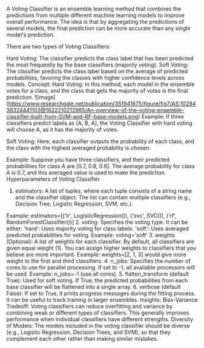 A Voting Classifier is an ensemble learning method that combines the predictions from multiple different machine learning models to improve overall performance. The idea is that by aggregating the predictions of several models, the final prediction can be more accurate than any single model's prediction.

There are two types of Voting Classifiers:

Hard Voting: The classifier predicts the class label that has been predicted the most frequently by the base classifiers (majority voting).
Soft Voting: The classifier predicts the class label based on the average of predicted probabilities, favoring the classes with higher confidence levels across models.
Concept:
Hard Voting: In this method, each model in the ensemble votes for a class, and the class that gets the majority of votes is the final prediction.
![image] (https://www.researchgate.net/publication/351941675/figure/fig7/AS:1028438324441103@1622210212985/An-overview-of-the-voting-ensemble-classifier-built-from-SVM-and-RF-base-models.png)
Example: If three classifiers predict labels as [A, B, A], the Voting Classifier with hard voting will choose A, as it has the majority of votes.

Soft Voting: Here, each classifier outputs the probability of each class, and the class with the highest averaged probability is chosen.

Example: Suppose you have three classifiers, and their predicted probabilities for class A are [0.7, 0.8, 0.6]. The average probability for class A is 0.7, and this averaged value is used to make the prediction.
Hyperparameters of Voting Classifier
1. estimators:
A list of tuples, where each tuple consists of a string name and the classifier object. The list can contain multiple classifiers (e.g., Decision Tree, Logistic Regression, SVM, etc.).

Example: estimators=[('lr', LogisticRegression()), ('svc', SVC()), ('rf', RandomForestClassifier())]
2. voting:
Specifies the voting type. It can be either:
'hard': Uses majority voting for class labels.
'soft': Uses averaged predicted probabilities for voting.
Example: voting='soft'
3. weights (Optional):
A list of weights for each classifier. By default, all classifiers are given equal weight (1). You can assign higher weights to classifiers that you believe are more important.
Example: weights=[2, 1, 3] would give more weight to the first and third classifiers.
4. n_jobs:
Specifies the number of cores to use for parallel processing. If set to -1, all available processors will be used.
Example: n_jobs=-1 (use all cores).
5. flatten_transform (default True):
Used for soft voting. If True, the predicted probabilities from each base classifier will be flattened into a single array.
6. verbose (default False):
If set to True, it prints progress messages during the fitting process. It can be useful to track training in larger ensembles.
Insights:
Bias-Variance Tradeoff: Voting classifiers can reduce overfitting and variance by combining weak or different types of classifiers. This generally improves performance when individual classifiers have different strengths.
Diversity of Models: The models included in the voting classifier should be diverse (e.g., Logistic Regression, Decision Trees, and SVM), so that they complement each other rather than making similar mistakes.
